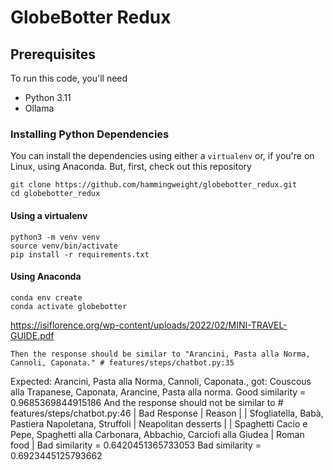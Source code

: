 # GlobeBotter Redux

## Prerequisites
To run this code, you'll need
 * Python 3.11
 * Ollama

### Installing Python Dependencies
You can install the dependencies using either a `virtualenv` or, if you're on Linux, using Anaconda. But, first, check out this repository

```
git clone https://github.com/hammingweight/globebotter_redux.git
cd globebotter_redux
```

#### Using a virtualenv
```
python3 -m venv venv
source venv/bin/activate
pip install -r requirements.txt 
```

#### Using Anaconda
```
conda env create
conda activate globebotter
```

https://isiflorence.org/wp-content/uploads/2022/02/MINI-TRAVEL-GUIDE.pdf

    Then the response should be similar to "Arancini, Pasta alla Norma, Cannoli, Caponata." # features/steps/chatbot.py:35
Expected: Arancini, Pasta alla Norma, Cannoli, Caponata., got: Couscous alla Trapanese, Caponata, Arancine, Pasta alla norma.
Good similarity = 0.9685369844915186
    And the response should not be similar to                                               # features/steps/chatbot.py:46
      | Bad Response                                                                     | Reason              |
      | Sfogliatella, Babà, Pastiera Napoletana, Struffoli                               | Neapolitan desserts |
      | Spaghetti Cacio e Pepe, Spaghetti alla Carbonara, Abbachio, Carciofi alla Giudea | Roman food          |
Bad similarity = 0.6420451365733053
Bad similarity = 0.6923445125793662

